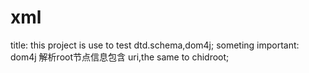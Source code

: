 # xml
title:
this project is use to test dtd.schema,dom4j;
someting important:
dom4j 解析root节点信息包含 uri,the same to chidroot;
